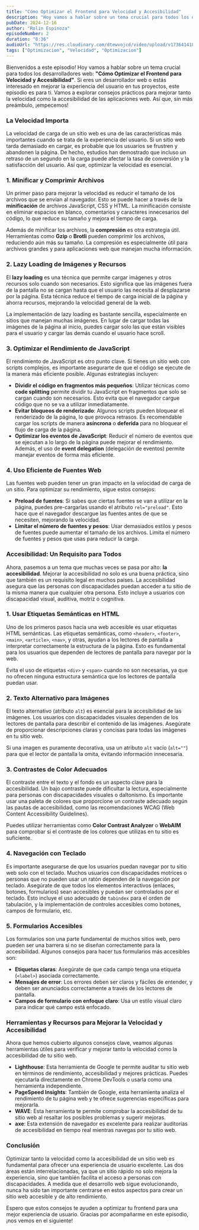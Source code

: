 ```yaml
---
title: "Cómo Optimizar el Frontend para Velocidad y Accesibilidad"
description: "Hoy vamos a hablar sobre un tema crucial para todos los desarrolladores web: Cómo Optimizar el Frontend para Velocidad y Accesibilidad. Si eres un desarrollador web o estás interesado en mejorar la experiencia del usuario en tus proyectos"
pubDate: 2024-12-16
author: "Rolin Espinoza"
episodeNumber: 2
duration: "8:36"
audioUrl: "https://res.cloudinary.com/dtewvojcd/video/upload/v1736414183/DevWorld%20Insider/ezjdjctrthu7bfivpbxy.mp3"
tags: ["Optimizacion", "Velocidad", "Optimizacion"]
---
```


Bienvenidos a este episodio! Hoy vamos a hablar sobre un tema crucial para todos los desarrolladores web: **"Cómo Optimizar el Frontend para Velocidad y Accesibilidad"**. Si eres un desarrollador web o estás interesado en mejorar la experiencia del usuario en tus proyectos, este episodio es para ti. Vamos a explorar consejos prácticos para mejorar tanto la velocidad como la accesibilidad de las aplicaciones web. Así que, sin más preámbulo, ¡empecemos!

### La Velocidad Importa

La velocidad de carga de un sitio web es una de las características más importantes cuando se trata de la experiencia del usuario. Si un sitio web tarda demasiado en cargar, es probable que los usuarios se frustren y abandonen la página. De hecho, estudios han demostrado que incluso un retraso de un segundo en la carga puede afectar la tasa de conversión y la satisfacción del usuario. Así que, optimizar la velocidad es esencial.

### 1. **Minificar y Comprimir Archivos**

Un primer paso para mejorar la velocidad es reducir el tamaño de los archivos que se envían al navegador. Esto se puede hacer a través de la **minificación** de archivos JavaScript, CSS y HTML. La minificación consiste en eliminar espacios en blanco, comentarios y caracteres innecesarios del código, lo que reduce su tamaño y mejora el tiempo de carga.

Además de minificar los archivos, la **compresión** es otra estrategia útil. Herramientas como **Gzip** o **Brotli** pueden comprimir los archivos, reduciendo aún más su tamaño. La compresión es especialmente útil para archivos grandes y para aplicaciones web que manejan mucha información.

### 2. **Lazy Loading de Imágenes y Recursos**

El **lazy loading** es una técnica que permite cargar imágenes y otros recursos solo cuando son necesarios. Esto significa que las imágenes fuera de la pantalla no se cargan hasta que el usuario las necesita al desplazarse por la página. Esta técnica reduce el tiempo de carga inicial de la página y ahorra recursos, mejorando la velocidad general de la web.

La implementación de lazy loading es bastante sencilla, especialmente en sitios que manejan muchas imágenes. En lugar de cargar todas las imágenes de la página al inicio, puedes cargar solo las que están visibles para el usuario y cargar las demás cuando el usuario hace scroll.

### 3. **Optimizar el Rendimiento de JavaScript**

El rendimiento de JavaScript es otro punto clave. Si tienes un sitio web con scripts complejos, es importante asegurarte de que el código se ejecute de la manera más eficiente posible. Algunas estrategias incluyen:

- **Dividir el código en fragmentos más pequeños**: Utilizar técnicas como **code splitting** permite dividir tu JavaScript en fragmentos que solo se cargan cuando son necesarios. Esto evita que el navegador cargue código que no se va a utilizar inmediatamente.
- **Evitar bloqueos de renderizado**: Algunos scripts pueden bloquear el renderizado de la página, lo que provoca retrasos. Es recomendable cargar los scripts de manera **asíncrona** o **deferida** para no bloquear el flujo de carga de la página.
- **Optimizar los eventos de JavaScript**: Reducir el número de eventos que se ejecutan a lo largo de la página puede mejorar el rendimiento. Además, el uso de **event delegation** (delegación de eventos) permite manejar eventos de forma más eficiente.

### 4. **Uso Eficiente de Fuentes Web**

Las fuentes web pueden tener un gran impacto en la velocidad de carga de un sitio. Para optimizar su rendimiento, sigue estos consejos:

- **Preload de fuentes**: Si sabes que ciertas fuentes se van a utilizar en la página, puedes pre-cargarlas usando el atributo `rel="preload"`. Esto hace que el navegador descargue las fuentes antes de que se necesiten, mejorando la velocidad.
- **Limitar el número de fuentes y pesos**: Usar demasiados estilos y pesos de fuentes puede aumentar el tamaño de los archivos. Limita el número de fuentes y pesos que usas para reducir la carga.

### Accesibilidad: Un Requisito para Todos

Ahora, pasemos a un tema que muchas veces se pasa por alto: **la accesibilidad**. Mejorar la accesibilidad no solo es una buena práctica, sino que también es un requisito legal en muchos países. La accesibilidad asegura que las personas con discapacidades puedan acceder a tu sitio de la misma manera que cualquier otra persona. Esto incluye a usuarios con discapacidad visual, auditiva, motriz o cognitiva.

### 1. **Usar Etiquetas Semánticas en HTML**

Uno de los primeros pasos hacia una web accesible es usar etiquetas HTML semánticas. Las etiquetas semánticas, como `<header>`, `<footer>`, `<main>`, `<article>`, `<nav>`, y otras, ayudan a los lectores de pantalla a interpretar correctamente la estructura de la página. Esto es fundamental para los usuarios que dependen de lectores de pantalla para navegar por la web.

Evita el uso de etiquetas `<div>` y `<span>` cuando no son necesarias, ya que no ofrecen ninguna estructura semántica que los lectores de pantalla puedan usar.

### 2. **Texto Alternativo para Imágenes**

El texto alternativo (atributo `alt`) es esencial para la accesibilidad de las imágenes. Los usuarios con discapacidades visuales dependen de los lectores de pantalla para describir el contenido de las imágenes. Asegúrate de proporcionar descripciones claras y concisas para todas las imágenes en tu sitio web.

Si una imagen es puramente decorativa, usa un atributo `alt` vacío (`alt=""`) para que el lector de pantalla la omita, evitando información innecesaria.

### 3. **Contrastes de Color Adecuados**

El contraste entre el texto y el fondo es un aspecto clave para la accesibilidad. Un bajo contraste puede dificultar la lectura, especialmente para personas con discapacidades visuales o daltonismo. Es importante usar una paleta de colores que proporcione un contraste adecuado según las pautas de accesibilidad, como las recomendaciones WCAG (Web Content Accessibility Guidelines).

Puedes utilizar herramientas como **Color Contrast Analyzer** o **WebAIM** para comprobar si el contraste de los colores que utilizas en tu sitio es suficiente.

### 4. **Navegación con Teclado**

Es importante asegurarse de que los usuarios puedan navegar por tu sitio web solo con el teclado. Muchos usuarios con discapacidades motrices o personas que no pueden usar un ratón dependen de la navegación por teclado. Asegúrate de que todos los elementos interactivos (enlaces, botones, formularios) sean accesibles y puedan ser controlados por el teclado. Esto incluye el uso adecuado de `tabindex` para el orden de tabulación, y la implementación de controles accesibles como botones, campos de formulario, etc.

### 5. **Formularios Accesibles**

Los formularios son una parte fundamental de muchos sitios web, pero pueden ser una barrera si no se diseñan correctamente para la accesibilidad. Algunos consejos para hacer tus formularios más accesibles son:

- **Etiquetas claras**: Asegúrate de que cada campo tenga una etiqueta (`<label>`) asociada correctamente.
- **Mensajes de error**: Los errores deben ser claros y fáciles de entender, y deben ser anunciados correctamente a través de los lectores de pantalla.
- **Campos de formulario con enfoque claro**: Usa un estilo visual claro para indicar qué campo está enfocado.

### Herramientas y Recursos para Mejorar la Velocidad y Accesibilidad

Ahora que hemos cubierto algunos consejos clave, veamos algunas herramientas útiles para verificar y mejorar tanto la velocidad como la accesibilidad de tu sitio web.

- **Lighthouse**: Esta herramienta de Google te permite auditar tu sitio web en términos de rendimiento, accesibilidad y mejores prácticas. Puedes ejecutarla directamente en Chrome DevTools o usarla como una herramienta independiente.
- **PageSpeed Insights**: También de Google, esta herramienta analiza el rendimiento de tu página web y te ofrece sugerencias específicas para mejorarla.
- **WAVE**: Esta herramienta te permite comprobar la accesibilidad de tu sitio web al resaltar los posibles problemas y sugerir mejoras.
- **axe**: Esta extensión de navegador es excelente para realizar auditorías de accesibilidad en tiempo real mientras navegas por tu sitio web.

### Conclusión

Optimizar tanto la velocidad como la accesibilidad de un sitio web es fundamental para ofrecer una experiencia de usuario excelente. Las dos áreas están interrelacionadas, ya que un sitio rápido no solo mejora la experiencia, sino que también facilita el acceso a personas con discapacidades. A medida que el desarrollo web sigue evolucionando, nunca ha sido tan importante centrarse en estos aspectos para crear un sitio web accesible y de alto rendimiento.

Espero que estos consejos te ayuden a optimizar tu frontend para una mejor experiencia de usuario. Gracias por acompañarme en este episodio, ¡nos vemos en el siguiente!